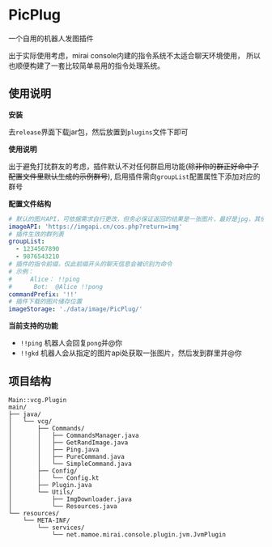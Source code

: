 # PicPlug

一个自用的机器人发图插件

出于实际使用考虑，mirai console内建的指令系统不太适合聊天环境使用， 所以也顺便构建了一套比较简单易用的指令处理系统。

## 使用说明

**安装**

去`release`界面下载jar包，然后放置到`plugins`文件下即可

**使用说明**

出于避免打扰群友的考虑，插件默认不对任何群启用功能(~~除非你的群正好命中了配置文件里默认生成的示例群号~~), 启用插件需向`groupList`配置属性下添加对应的群号

**配置文件结构**
```yaml
# 默认的图片API，可依据需求自行更改，但务必保证返回的结果是一张图片，最好是jpg，其他不做可用性保证
imageAPI: 'https://imgapi.cn/cos.php?return=img'
# 插件生效的群列表
groupList: 
  - 1234567890
  - 9876543210
# 插件的指令前缀，仅此前缀开头的聊天信息会被识别为命令
# 示例：
#     Alice： !!ping
#      Bot:  @Alice !!pong
commandPrefix: '!!'
# 插件下载的图片储存位置
imageStorage: './data/image/PicPlug/'
```
**当前支持的功能**

* `!!ping` 机器人会回复`pong`并@你
* `!!gkd` 机器人会从指定的图片api处获取一张图片，然后发到群里并@你

## 项目结构

```text
Main::vcg.Plugin
main/
├── java/
│   └── vcg/
│       ├── Commands/
│       │   ├── CommandsManager.java
│       │   ├── GetRandImage.java
│       │   ├── Ping.java
│       │   ├── PureCommand.java
│       │   └── SimpleCommand.java
│       ├── Config/
│       │   └── Config.kt
│       ├── Plugin.java
│       └── Utils/
│           ├── ImgDownloader.java
│           └── Resources.java
└── resources/
    └── META-INF/
        └── services/
            └── net.mamoe.mirai.console.plugin.jvm.JvmPlugin
```
